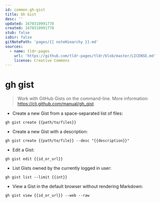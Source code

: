 ```yaml
---
id: common.gh-gist
title: Gh Gist
desc: ''
updated: 1670310991778
created: 1670310991778
stub: false
isDir: false
gitNotePath: 'pages/{{ noteHiearchy }}.md'
sources:
  - name: tldr-pages
    url: 'https://github.com/tldr-pages/tldr/blob/master/LICENSE.md'
    license: Creative Commons
---
```

# gh gist

> Work with GitHub Gists on the command-line.
> More information: <https://cli.github.com/manual/gh_gist>.

- Create a new Gist from a space-separated list of files:

`gh gist create {{path/to/files}}`

- Create a new Gist with a description:

`gh gist create {{path/to/file}} --desc "{{description}}"`

- Edit a Gist:

`gh gist edit {{id_or_url}}`

- List Gists owned by the currently logged in user:

`gh gist list --limit {{int}}`

- View a Gist in the default browser without rendering Markdown:

`gh gist view {{id_or_url}} --web --raw`

